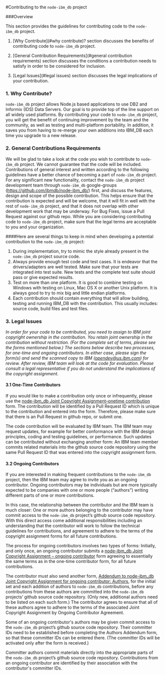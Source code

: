 #Contributing to the `node-ibm_db` project

###Overview

This section provides the guidelines for contributing code to the `node-ibm_db` project.

1. [Why Contribute](#why contribute)? section discusses the benefits of contributing code to `node-ibm_db` project.

2. [General Contribution Requirements](#general contribution requirements) section discusses the conditions a contribution needs to satisfy in order to be considered for inclusion.

3. [Legal Issues](#legal issues) section discusses the legal implications of your contribution.

<a name='why contribute'></a>
### 1. Why Contribute?

`node-ibm_db` project allows Node.js based applications to use DB2 and Informix (IDS) Data Servers. Our goal is to provide top of the line support on all widely used platforms. By contributing your code to `node-ibm_db` project, you will get the benefit of continuing improvement by the team and the community, as well as testing and multi-platform portability. In addition, it saves you from having to re-merge your own additions into IBM_DB each time you upgrade to a new release.

<a name='general contribution requirements'></a>
### 2. General Contributions Requirements

We will be glad to take a look at the code you wish to contribute to `node-ibm_db` project. We cannot guarantee that the code will be included. Contributions of general interest and written according to the following guidelines have a better chance of becoming a part of `node-ibm_db` project. For any significant new functionality, contact the `node-ibm_db` project development team through `node-ibm_db` google-groups (https://github.com/ibmdb/node-ibm_db/) first, and discuss the features, design and scope of the possible contribution. This helps ensure that the contribution is expected and will be welcome, that it will fit in well with the rest of `node-ibm_db` project, and that it does not overlap with other development work that may be underway. For Bug Fixes, issue a Pull Request against our github repo. While you are considering contributing code to `node-ibm_db` project, make sure that the legal terms are acceptable to you and your organization. 


####Here are several things to keep in mind when developing a potential contribution to the `node-ibm_db` project: 

1. During implementation, try to mimic the style already present in the `node-ibm_db` project source code. 
2. Always provide enough test code and test cases. It is endeavor that the drivers/adapters are well tested. 
   Make sure that your tests are integrated into test suite. New tests and the complete test suite should pass or give expected results. 
3. Test on more than one platform. It is good to combine testing on Windows with testing on Linux, Mac OS X or another Unix platform. 
   It is always good to try to mix big and little endian platforms. 
4. Each contribution should contain everything that will allow building, testing and running IBM_DB with the contribution. 
   This usually includes: source code, build files and test files.


<a name='legal issues'></a>
### 3. Legal Issues

*In order for your code to be contributed, you need to assign to IBM joint copyright ownership in the contribution. You retain joint ownership in the contribution without restriction. (For the complete set of terms, please see the forms mentioned below.) The sections below describe two processes, for one-time and ongoing contributors. In either case, please sign the form(s) and send the scanned copy to IBM (opendev@us.ibm.com) for review. After review, IBM team will look at the code for evaluation. Please consult a legal representative if you do not understand the implications of the copyright assignment.*

#### 3.1 One-Time Contributors

If you would like to make a contribution only once or infrequently, please use the [node-ibm_db Joint Copyright Assignment–onetime contribution](http://ibm-db.googlecode.com/files/node-ibm_db%20Joint%20Copyright%20Assignment%20-%20onetime.pdf) form. The contribution will be identified by a Pull Request ID which is unique to the contribution and entered into the form. Therefore, please make sure that there is an Pull Request in github repo, or submit one. 

The code contribution will be evaluated by IBM team. The IBM team may request updates, for example for better conformance with the IBM design principles, coding and testing guidelines, or performance. 
Such updates can be contributed without exchanging another form: An IBM team member commits related materials into the github source code repository using the same Pull Request ID that was entered into the copyright assignment form.

#### 3.2 Ongoing Contributors

If you are interested in making frequent contributions to the `node-ibm_db` project, then the IBM team may agree to invite you as an ongoing contributor. Ongoing contributors may be individuals but are more typically expected to be companies with one or more people (“authors”) writing different parts of one or more contributions.

In this case, the relationship between the contributor and the IBM team is much closer: One or more authors belonging to the contributor may have commit access to the `node-ibm_db` project’s github source code repository. With this direct access come additional responsibilities including an understanding that the contributor will work to follow the technical guidelines for contributions, and agreement to adhere to the terms of the copyright assignment forms for all future contributions.

The process for ongoing contributors involves two types of forms: Initially, and only once, an ongoing contributor submits a [node-ibm_db Joint Copyright Assignment – ongoing contributor](http://ibm-db.googlecode.com/files/node-ibm_db%20Joint%20Copyright%20Assignment%20-%20ongoing.pdf) form agreeing to essentially the same terms as in the one-time contributor form, for all future contributions.

The contributor must also send another form, [Addendum to node-ibm_db Joint Copyright Assignment for ongoing contributor: Authors](http://ibm-db.googlecode.com/files/node-ibm_db%20Joint%20Copyright%20Addendum%20-%20ongoing.pdf), for the initial set and each addition of authors to `node-ibm_db` contributions, before any contributions from these authors are committed into the `node-ibm_db` projects’ github source code repository. (Only new, additional authors need to be listed on each such form.) The contributor agrees to ensure that all of these authors agree to adhere to the terms of the associated Joint Copyright Assignment by Ongoing Contributor Agreement.

Some of an ongoing contributor's authors may be given commit access to the `node-ibm_db` project’s github source code repository. Their committer IDs need to be established before completing the Authors Addendum form, so that these committer IDs can be entered there. (The committer IDs will be activated only after the form is received.)

Committer authors commit materials directly into the appropriate parts of the `node-ibm_db` project’s github source code repository. Contributions from an ongoing contributor are identified by their association with the contributor's committer IDs.
